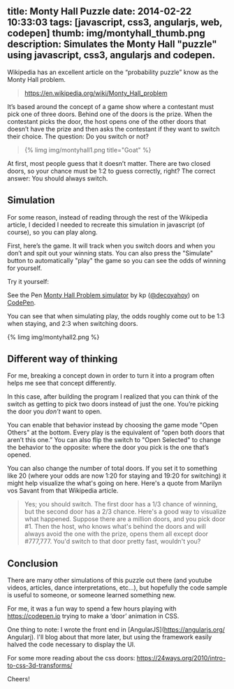 title: Monty Hall Puzzle
date: 2014-02-22 10:33:03
tags: [javascript, css3, angularjs, web, codepen]
thumb: img/montyhall_thumb.png
description: Simulates the Monty Hall "puzzle" using javascript, css3, angularjs and codepen.
---

Wikipedia has an excellent article on the “probability puzzle” know as the Monty Hall problem.  

> https://en.wikipedia.org/wiki/Monty_Hall_problem

It’s based around the concept of a game show where a contestant must pick one of three doors.  Behind one of the doors is the prize.  When the contestant picks the door, the host opens one of the other doors that doesn’t have the prize and then asks the contestant if they want to switch their choice.  The question: Do you switch or not? 
<!-- more --> 
> {% limg img/montyhall1.png title="Goat" %}

At first, most people guess that it doesn’t matter.  There are two closed doors, so your chance must be 1:2 to guess correctly, right?  The correct answer:  You should always switch.

## Simulation

For some reason, instead of reading through the rest of the Wikipedia article, I decided I needed to recreate this simulation in javascript (of course), so you can play along.

First, here’s the game. It will track when you switch doors and when you don’t and spit out your winning stats.  You can also press the "Simulate" button to automatically "play" the game so you can see the odds of winning for yourself.

Try it yourself:
<p data-height="550" data-theme-id="4105" data-slug-hash="qdkFp" data-default-tab="result" class='codepen'>See the Pen <a href='https://codepen.io/decoyahoy/pen/qdkFp'>Monty Hall Problem simulator</a> by kp (<a href='https://codepen.io/decoyahoy'>@decoyahoy</a>) on <a href='https://codepen.io'>CodePen</a>.</p>
<script async src="//codepen.io/assets/embed/ei.js"></script>

You can see that when simulating play, the odds roughly come out to be 1:3 when staying, and 2:3 when switching doors.

{% limg img/montyhall2.png %}

## Different way of thinking

For me, breaking a concept down in order to turn it into a program often helps me see that concept differently.

In this case, after building the program I realized that you can think of the switch as getting to pick two doors instead of just the one.  You’re picking the door you _don’t_ want to open.

You can enable that behavior instead by choosing the game mode "Open Others" at the bottom.  Every play is the equivalent of “open both doors that aren’t this one.”  You can also flip the switch to "Open Selected" to change the behavior to the opposite: where the door you pick is the one that’s opened.

You can also change the number of total doors.  If you set it to something like 20 (where your odds are now 1:20 for staying and 19:20 for switching) it might help visualize the what's going on here.  Here's a quote from Marilyn vos Savant from that Wikipedia article.

>Yes; you should switch. The first door has a 1/3 chance of winning, but the second door has a 2/3 chance. Here's a good way to visualize what happened. Suppose there are a million doors, and you pick door #1. Then the host, who knows what's behind the doors and will always avoid the one with the prize, opens them all except door #777,777. You'd switch to that door pretty fast, wouldn't you?

## Conclusion

There are many other simulations of this puzzle out there (and youtube videos, articles, dance interpretations, etc...), but hopefully the code sample is useful to someone, or someone learned something new.

For me, it was a fun way to spend a few hours playing with https://codepen.io trying to make a ‘door’ animation in CSS.

One thing to note: I wrote the front end in [AngularJS](https://angularjs.org/ Angularj).  I'll blog about that more later, but using the framework easily halved the code necessary to display the UI.

For some more reading about the css doors:
https://24ways.org/2010/intro-to-css-3d-transforms/

Cheers!